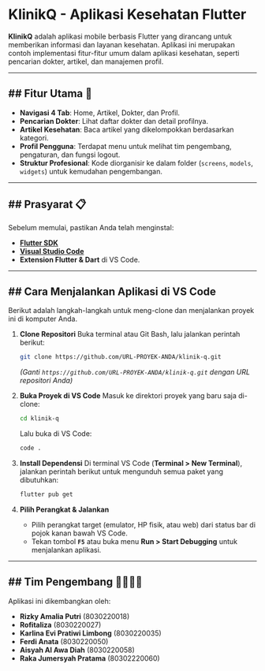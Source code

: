 
# KlinikQ - Aplikasi Kesehatan Flutter

**KlinikQ** adalah aplikasi mobile berbasis Flutter yang dirancang untuk memberikan informasi dan layanan kesehatan. Aplikasi ini merupakan contoh implementasi fitur-fitur umum dalam aplikasi kesehatan, seperti pencarian dokter, artikel, dan manajemen profil.


-----

## \#\# Fitur Utama 🚀

  * **Navigasi 4 Tab**: Home, Artikel, Dokter, dan Profil.
  * **Pencarian Dokter**: Lihat daftar dokter dan detail profilnya.
  * **Artikel Kesehatan**: Baca artikel yang dikelompokkan berdasarkan kategori.
  * **Profil Pengguna**: Terdapat menu untuk melihat tim pengembang, pengaturan, dan fungsi logout.
  * **Struktur Profesional**: Kode diorganisir ke dalam folder (`screens`, `models`, `widgets`) untuk kemudahan pengembangan.

-----

## \#\# Prasyarat 📋

Sebelum memulai, pastikan Anda telah menginstal:

  * **[Flutter SDK](https://flutter.dev/docs/get-started/install)**
  * **[Visual Studio Code](https://code.visualstudio.com/)**
  * **Extension Flutter & Dart** di VS Code.

-----

## \#\# Cara Menjalankan Aplikasi di VS Code

Berikut adalah langkah-langkah untuk meng-clone dan menjalankan proyek ini di komputer Anda.

1.  **Clone Repositori**
    Buka terminal atau Git Bash, lalu jalankan perintah berikut:

    ```bash
    git clone https://github.com/URL-PROYEK-ANDA/klinik-q.git
    ```

    *(Ganti `https://github.com/URL-PROYEK-ANDA/klinik-q.git` dengan URL repositori Anda)*

2.  **Buka Proyek di VS Code**
    Masuk ke direktori proyek yang baru saja di-clone:

    ```bash
    cd klinik-q
    ```

    Lalu buka di VS Code:

    ```bash
    code .
    ```

3.  **Install Dependensi**
    Di terminal VS Code (**Terminal \> New Terminal**), jalankan perintah berikut untuk mengunduh semua paket yang dibutuhkan:

    ```bash
    flutter pub get
    ```

4.  **Pilih Perangkat & Jalankan**

      * Pilih perangkat target (emulator, HP fisik, atau web) dari status bar di pojok kanan bawah VS Code.
      * Tekan tombol **`F5`** atau buka menu **Run \> Start Debugging** untuk menjalankan aplikasi.

-----

## \#\# Tim Pengembang 👨‍💻👩‍💻

Aplikasi ini dikembangkan oleh:

  * **Rizky Amalia Putri** (8030220018)
  * **Rofitaliza** (8030220027)
  * **Karlina Evi Pratiwi Limbong** (8030220035)
  * **Ferdi Anata** (8030220050)
  * **Aisyah Al Awa Diah** (8030220058)
  * **Raka Jumersyah Pratama** (80302220060)
